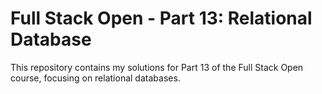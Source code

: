 # Full Stack Open - Part 13: Relational Database

This repository contains my solutions for Part 13 of the Full Stack Open course, focusing on relational databases.